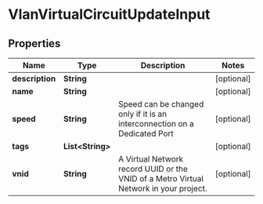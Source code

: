 

# VlanVirtualCircuitUpdateInput


## Properties

| Name | Type | Description | Notes |
|------------ | ------------- | ------------- | -------------|
|**description** | **String** |  |  [optional] |
|**name** | **String** |  |  [optional] |
|**speed** | **String** | Speed can be changed only if it is an interconnection on a Dedicated Port |  [optional] |
|**tags** | **List&lt;String&gt;** |  |  [optional] |
|**vnid** | **String** | A Virtual Network record UUID or the VNID of a Metro Virtual Network in your project. |  [optional] |



